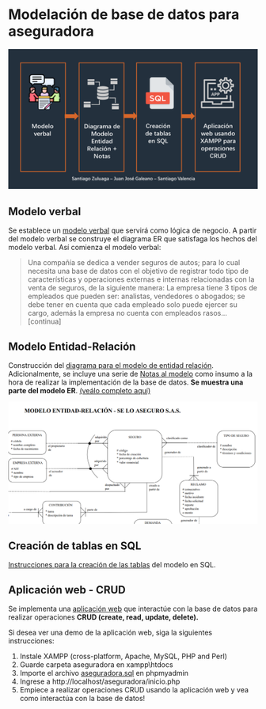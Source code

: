 # Modelación de base de datos para aseguradora

![](description/description.png)


## Modelo verbal

Se establece un [modelo verbal](modelo-verbal.pdf) que servirá como lógica de negocio. A partir del modelo verbal se construye el diagrama ER que satisfaga los hechos del modelo verbal. Así comienza el modelo verbal:

> Una compañía se dedica a vender seguros de autos; para lo cual necesita una base de datos con el objetivo de registrar todo tipo de características y operaciones externas e internas relacionadas con la venta de seguros, de la siguiente manera:  La empresa tiene 3 tipos de empleados que pueden ser: analistas, vendedores o abogados; se debe tener en cuenta que cada empleado solo puede ejercer su cargo, además la empresa no cuenta con empleados rasos... [continua]


## Modelo Entidad-Relación

Construcción del [diagrama para el modelo de entidad relación](diagrama-modeloEntidadRelacion.pdf). Adicionalmente, se incluye una serie de [Notas al modelo](notas-modelo.pdf) como insumo a la hora de realizar la implementación de la base de datos. **Se muestra una parte del modelo ER**. [(veálo completo aquí)](diagrama-modeloEntidadRelacion.pdf)

![Parte del modelo Entidad-Relación](description/modelo-er-extracto.PNG)

## Creación de tablas en SQL

[Instrucciones para la creación de las tablas](creacion-tablas-SQL.pdf) del modelo en SQL.

## Aplicación web - CRUD

Se implementa una [aplicación web](./aseguradora) que interactúe con la base de datos para realizar operaciones **CRUD (create, read, update, delete).**

Si desea ver una demo de la aplicación web, siga la siguientes instrucciones:

1. Instale XAMPP (cross-platform, Apache, MySQL, PHP and Perl)
2. Guarde carpeta aseguradora en xampp\htdocs
3. Importe el archivo [aseguradora.sql](.aseguradora/asegurado.sql) en phpmyadmin
4. Ingrese a http://localhost/aseguradora/inicio.php 
5. Empiece a realizar operaciones CRUD usando la aplicación web y vea como interactúa con la base de datos!
